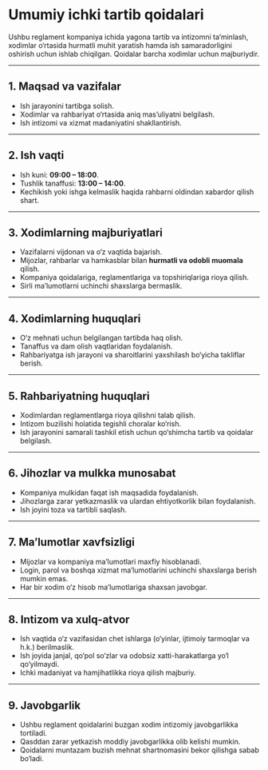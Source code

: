 # Umumiy ichki tartib qoidalari

Ushbu reglament kompaniya ichida yagona tartib va intizomni ta’minlash, xodimlar o‘rtasida hurmatli muhit yaratish hamda ish samaradorligini oshirish uchun ishlab chiqilgan. Qoidalar barcha xodimlar uchun majburiydir.

---

## 1. Maqsad va vazifalar
- Ish jarayonini tartibga solish.  
- Xodimlar va rahbariyat o‘rtasida aniq mas’uliyatni belgilash.  
- Ish intizomi va xizmat madaniyatini shakllantirish.  

---

## 2. Ish vaqti
- Ish kuni: **09:00 – 18:00**.  
- Tushlik tanaffusi: **13:00 – 14:00**.  
- Kechikish yoki ishga kelmaslik haqida rahbarni oldindan xabardor qilish shart.  

---

## 3. Xodimlarning majburiyatlari
- Vazifalarni vijdonan va o‘z vaqtida bajarish.  
- Mijozlar, rahbarlar va hamkasblar bilan **hurmatli va odobli muomala** qilish.  
- Kompaniya qoidalariga, reglamentlariga va topshiriqlariga rioya qilish.  
- Sirli ma’lumotlarni uchinchi shaxslarga bermaslik.  

---

## 4. Xodimlarning huquqlari
- O‘z mehnati uchun belgilangan tartibda haq olish.  
- Tanaffus va dam olish vaqtlaridan foydalanish.  
- Rahbariyatga ish jarayoni va sharoitlarini yaxshilash bo‘yicha takliflar berish.  

---

## 5. Rahbariyatning huquqlari
- Xodimlardan reglamentlarga rioya qilishni talab qilish.  
- Intizom buzilishi holatida tegishli choralar ko‘rish.  
- Ish jarayonini samarali tashkil etish uchun qo‘shimcha tartib va qoidalar belgilash.  

---

## 6. Jihozlar va mulkka munosabat
- Kompaniya mulkidan faqat ish maqsadida foydalanish.  
- Jihozlarga zarar yetkazmaslik va ulardan ehtiyotkorlik bilan foydalanish.  
- Ish joyini toza va tartibli saqlash.  

---

## 7. Ma’lumotlar xavfsizligi
- Mijozlar va kompaniya ma’lumotlari maxfiy hisoblanadi.  
- Login, parol va boshqa xizmat ma’lumotlarini uchinchi shaxslarga berish mumkin emas.  
- Har bir xodim o‘z hisob ma’lumotlariga shaxsan javobgar.  

---

## 8. Intizom va xulq-atvor
- Ish vaqtida o‘z vazifasidan chet ishlarga (o‘yinlar, ijtimoiy tarmoqlar va h.k.) berilmaslik.  
- Ish joyida janjal, qo‘pol so‘zlar va odobsiz xatti-harakatlarga yo‘l qo‘yilmaydi.  
- Ichki madaniyat va hamjihatlikka rioya qilish majburiy.  

---

## 9. Javobgarlik
- Ushbu reglament qoidalarini buzgan xodim intizomiy javobgarlikka tortiladi.  
- Qasddan zarar yetkazish moddiy javobgarlikka olib kelishi mumkin.  
- Qoidalarni muntazam buzish mehnat shartnomasini bekor qilishga sabab bo‘ladi.  
